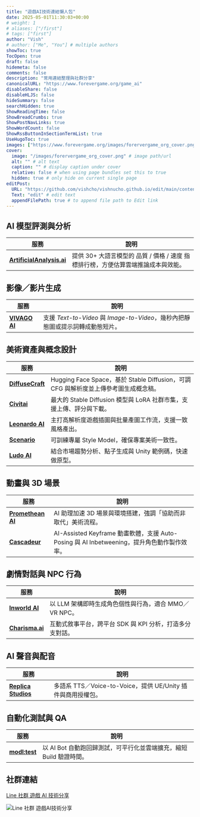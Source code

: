 ```yaml
---
title: "遊戲AI技術連結懶人包"
date: 2025-05-01T11:30:03+00:00
# weight: 1
# aliases: ["/first"]
# tags: ["first"]
author: "Vish"
# author: ["Me", "You"] # multiple authors
showToc: true
TocOpen: true
draft: false
hidemeta: false
comments: false
description: "常用連結整理與社群分享"
canonicalURL: "https://www.forevergame.org/game_ai"
disableShare: false
disableHLJS: false
hideSummary: false
searchHidden: true
ShowReadingTime: false
ShowBreadCrumbs: true
ShowPostNavLinks: true
ShowWordCount: false
ShowRssButtonInSectionTermList: true
UseHugoToc: true
images: ["https://www.forevergame.org/images/forervergame_org_cover.png"]
cover:
  image: "/images/forervergame_org_cover.png" # image path/url
  alt: "" # alt text
  caption: "" # display caption under cover
  relative: false # when using page bundles set this to true
  hidden: true # only hide on current single page
editPost:
  URL: "https://github.com/vishcho/vishnucho.github.io/edit/main/content"
  Text: "edit" # edit text
  appendFilePath: true # to append file path to Edit link
---
```


## AI 模型評測與分析

| 服務                                                        | 說明                                                                              |
| ----------------------------------------------------------- | --------------------------------------------------------------------------------- |
| [**ArtificialAnalysis.ai**](https://artificialanalysis.ai/) | 提供 30+ 大語言模型的 品質 / 價格 / 速度 指標排行榜，方便估算雲端推論成本與效能。 |

## 影像／影片生成

| 服務                                | 說明                                                                           |
| ----------------------------------- | ------------------------------------------------------------------------------ |
| [**VIVAGO AI**](https://vivago.ai/) | 支援 _Text-to-Video_ 與 _Image-to-Video_，幾秒內把靜態圖或提示詞轉成動態短片。 |

## 美術資產與概念設計

| 服務                                                                | 說明                                                                                 |
| ------------------------------------------------------------------- | ------------------------------------------------------------------------------------ |
| [**DiffuseCraft**](https://huggingface.co/spaces/r3gm/DiffuseCraft) | Hugging Face Space，基於 Stable Diffusion，可調 CFG 與解析度並上傳參考圖生成概念稿。 |
| [**Civitai**](https://civitai.com/)                                 | 最大的 Stable Diffusion 模型與 LoRA 社群市集，支援上傳、評分與下載。                 |
| [**Leonardo AI**](https://leonardo.ai/)                             | 主打高解析度遊戲插圖與批量產圖工作流，支援一致風格產出。                             |
| [**Scenario**](https://scenario.com/)                               | 可訓練專屬 Style Model，確保專案美術一致性。                                         |
| [**Ludo AI**](https://ludo.ai/)                                     | 結合市場趨勢分析、點子生成與 Unity 範例碼，快速做原型。                              |

## 動畫與 3D 場景

| 服務                                           | 說明                                                                                       |
| ---------------------------------------------- | ------------------------------------------------------------------------------------------ |
| [**Promethean AI**](https://prometheanai.com/) | AI 助理加速 3D 場景與環境搭建，強調「協助而非取代」美術流程。                              |
| [**Cascadeur**](https://cascadeur.com/)        | AI-Assisted Keyframe 動畫軟體，支援 Auto-Posing 與 AI Inbetweening，提升角色動作製作效率。 |

## 劇情對話與 NPC 行為

| 服務                                    | 說明                                                     |
| --------------------------------------- | -------------------------------------------------------- |
| [**Inworld AI**](https://inworld.ai/)   | 以 LLM 架構即時生成角色個性與行為，適合 MMO／VR NPC。    |
| [**Charisma.ai**](https://charisma.ai/) | 互動式敘事平台，跨平台 SDK 與 KPI 分析，打造多分支對話。 |

## AI 聲音與配音

| 服務                                               | 說明                                                         |
| -------------------------------------------------- | ------------------------------------------------------------ |
| [**Replica Studios**](https://replicastudios.com/) | 多語系 TTS／Voice-to-Voice，提供 UE/Unity 插件與商用授權包。 |

## 自動化測試與 QA

| 服務                                                      | 說明                                                                |
| --------------------------------------------------------- | ------------------------------------------------------------------- |
| [**modl\:test**](https://modl.ai/our_products/modl-test/) | 以 AI Bot 自動跑回歸測試，可平行化並雲端擴充，縮短 Build 驗證時間。 |

## 社群連結

[Line 社群 遊戲 AI 技術分享](https://line.me/ti/g2/WZFX8_hNNICWfeQIPX6B2tb6WONGh_otbL7s3g?utm_source=invitation&utm_medium=link_copy&utm_campaign=default)

![Line 社群 遊戲AI技術分享](/images/game_ai_line.jpg)
